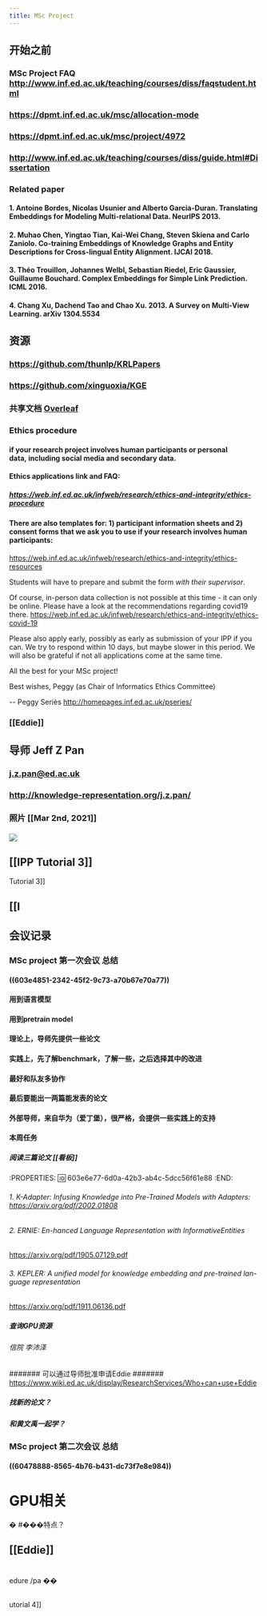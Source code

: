 ```yaml
---
title: MSc Project
---
```


## 开始之前
### MSc Project FAQ http://www.inf.ed.ac.uk/teaching/courses/diss/faqstudent.html
### https://dpmt.inf.ed.ac.uk/msc/allocation-mode
### https://dpmt.inf.ed.ac.uk/msc/project/4972
### http://www.inf.ed.ac.uk/teaching/courses/diss/guide.html#Dissertation
### Related paper
#### 1.  Antoine Bordes, Nicolas Usunier and Alberto  Garcia-Duran. Translating Embeddings for Modeling Multi-relational Data. NeurIPS 2013.
#### 2.  Muhao Chen, Yingtao Tian, Kai-Wei Chang, Steven Skiena and Carlo Zaniolo. Co-training Embeddings of Knowledge Graphs and Entity Descriptions for Cross-lingual Entity Alignment. IJCAI 2018.
#### 3.  Théo Trouillon, Johannes Welbl, Sebastian Riedel, Eric Gaussier, Guillaume Bouchard. Complex Embeddings for Simple Link Prediction. ICML 2016.
#### 4.  Chang Xu, Dachend Tao and Chao Xu. 2013. A Survey on Multi-View Learning. arXiv 1304.5534
## 资源
### https://github.com/thunlp/KRLPapers
### https://github.com/xinguoxia/KGE
### **共享文档** [Overleaf](https://www.overleaf.com/project/603e65c135d959aa06335871)
### Ethics procedure
#### **if your research project involves human participants or personal data, including social media and secondary data.**
#### Ethics applications link and FAQ:
##### https://web.inf.ed.ac.uk/infweb/research/ethics-and-integrity/ethics-procedure
#### There are also templates for: 1) participant information sheets and 2) consent forms that we ask you to use if your research involves human participants:
https://web.inf.ed.ac.uk/infweb/research/ethics-and-integrity/ethics-resources

Students will have to prepare and submit the form *with their supervisor*.

Of course, in-person data collection is not possible at this time - it can only be online. Please have a look at the recommendations regarding covid19 there.
https://web.inf.ed.ac.uk/infweb/research/ethics-and-integrity/ethics-covid-19

Please also apply early, possibly as early as submission of your IPP if you can.
We try to respond within 10 days, but maybe slower in this period.
We will also be grateful if not all applications come at the same time.

All the best for your MSc project!

Best wishes,
Peggy (as Chair of Informatics Ethics Committee)

--
Peggy Seriès
http://homepages.inf.ed.ac.uk/pseries/
### [[Eddie]]
## 导师 Jeff Z Pan
### j.z.pan@ed.ac.uk
### http://knowledge-representation.org/j.z.pan/
### 照片 [[Mar 2nd, 2021]]
#### ![](https://gitee.com/zhang-weijian-97/pic-go-bed/raw/master/assets/20210302165217.png)
## [[IPP Tutorial 3]]

 Tutorial 3]]
## [[I
## 会议记录
### MSc project 第一次会议 总结
#### ((603e4851-2342-45f2-9c73-a70b67e70a77))
#### 用到语言模型
#### 用到pretrain model
#### 理论上，导师先提供一些论文
#### 实践上，先了解benchmark，了解一些，之后选择其中的改进
#### 最好和队友多协作
#### 最后要能出一两篇能发表的论文
#### 外部导师，来自华为（爱丁堡），很严格，会提供一些实践上的支持
#### 本周任务
##### 阅读三篇论文 [[看板]]
:PROPERTIES:
:id: 603e6e77-6d0a-42b3-ab4c-5dcc56f61e88
:END:
###### 1. K-Adapter: Infusing Knowledge into Pre-Trained Models with Adapters: https://arxiv.org/pdf/2002.01808
###### 2. ERNIE: En-hanced Language Representation with InformativeEntities
 https://arxiv.org/pdf/1905.07129.pdf
###### 3. KEPLER: A unified model for knowledge embedding and pre-trained lan- guage representation
 https://arxiv.org/pdf/1911.06136.pdf
##### 查询GPU资源
###### 信院 李沛泽
####### 可以通过导师批准申请Eddie
####### https://www.wiki.ed.ac.uk/display/ResearchServices/Who+can+use+Eddie
##### 找新的论文？
##### 和黄文禹一起学？
### MSc project 第二次会议 总结
#### ((60478888-8565-4b76-b431-dc73f7e8e984))
# GPU相关
�
#���特点？
## [[Eddie]]
##
###
#
edure
/pa
��
##
utorial 4]]
##